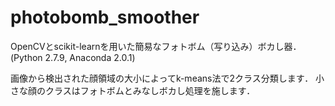 # photobomb_smoother

OpenCVとscikit-learnを用いた簡易なフォトボム（写り込み）ボカし器．(Python 2.7.9, Anaconda 2.0.1)

画像から検出された顔領域の大小によってk-means法で2クラス分類します．
小さな顔のクラスはフォトボムとみなしボカし処理を施します．
